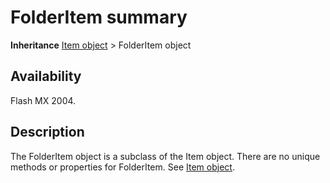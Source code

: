 # FolderItem summary

**Inheritance** [Item object](../Item_object/Item_summary.md) > FolderItem object

## Availability

Flash MX 2004.

## Description

The FolderItem object is a subclass of the Item object. There are no unique methods or properties for FolderItem. See [Item object](../Item_object/Item_summary.md).
